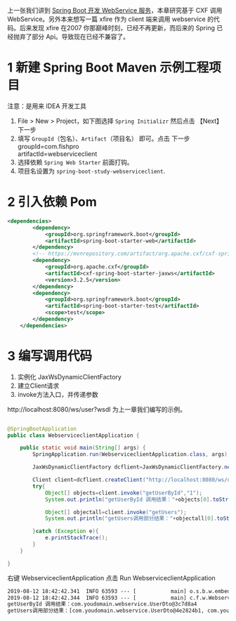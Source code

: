 上一张我们讲到 [Spring Boot 开发 WebService 服务]()，本章研究基于 CXF 调用 WebService。另外本来想写一篇 xfire 作为 client 端来调用 webservice 的代码。后来发现 xfire 在2007 你那巅峰时刻，已经不再更新，而后来的 Spring 已经抛弃了部分 Api。导致现在已经不兼容了。



# 1 新建 Spring Boot Maven 示例工程项目
注意：是用来 IDEA 开发工具
1. File > New > Project，如下图选择 `Spring Initializr` 然后点击 【Next】下一步
2. 填写 `GroupId`（包名）、`Artifact`（项目名） 即可。点击 下一步
    groupId=com.fishpro   
    artifactId=webserviceclient
3. 选择依赖 `Spring Web Starter` 前面打钩。
4. 项目名设置为 `spring-boot-study-webserviceclient`.
   
# 2 引入依赖 Pom

```xml
<dependencies>
        <dependency>
            <groupId>org.springframework.boot</groupId>
            <artifactId>spring-boot-starter-web</artifactId>
        </dependency>
        <!-- https://mvnrepository.com/artifact/org.apache.cxf/cxf-spring-boot-starter-jaxws -->
        <dependency>
            <groupId>org.apache.cxf</groupId>
            <artifactId>cxf-spring-boot-starter-jaxws</artifactId>
            <version>3.2.5</version>
        </dependency> 
        <dependency>
            <groupId>org.springframework.boot</groupId>
            <artifactId>spring-boot-starter-test</artifactId>
            <scope>test</scope>
        </dependency>
    </dependencies>
```

# 3 编写调用代码

1. 实例化 JaxWsDynamicClientFactory
2. 建立Client请求
3. invoke方法入口，并传递参数

http://localhost:8080/ws/user?wsdl 为上一章我们编写的示例。
```java

@SpringBootApplication
public class WebserviceclientApplication {

    public static void main(String[] args) {
        SpringApplication.run(WebserviceclientApplication.class, args);

        JaxWsDynamicClientFactory dcflient=JaxWsDynamicClientFactory.newInstance();

        Client client=dcflient.createClient("http://localhost:8080/ws/user?wsdl");
        try{
            Object[] objects=client.invoke("getUserById","1");
            System.out.println("getUserById 调用结果："+objects[0].toString());

            Object[] objectall=client.invoke("getUsers");
            System.out.println("getUsers调用部分结果："+objectall[0].toString());

        }catch (Exception e){
            e.printStackTrace();
        }
    }

}

```

右键 WebserviceclientApplication 点击 Run WebserviceclientApplication
```cmd
2019-08-12 18:42:42.341  INFO 63593 --- [           main] o.s.b.w.embedded.tomcat.TomcatWebServer  : Tomcat started on port(s): 8087 (http) with context path ''
2019-08-12 18:42:42.344  INFO 63593 --- [           main] c.f.w.WebserviceclientApplication        : Started WebserviceclientApplication in 2.527 seconds (JVM running for 3.132)
getUserById 调用结果：com.youdomain.webservice.UserDto@3c7d8a4
getUsers调用部分结果：[com.youdomain.webservice.UserDto@4e2824b1, com.youdomain.webservice.UserDto@534d0e20, com.youdomain.webservice.UserDto@7d18338b, com.youdomain.webservice.UserDto@3f4a605f]
```